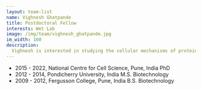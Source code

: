```yaml
---
layout: team-list
name: Vighnesh Ghatpande 
title: Postdoctoral Fellow 
interests: Wet Lab
image: /img/team/vighnesh_ghatpande.jpg
im_width: 160
description:
  Vighnesh is interested in studying the cellular mechanisms of protein translation, particularly in the brain and early development. Outside lab, he enjoys hiking, swimming, and playing board games. He also loves to explore new places and cuisines.
---
```

* 2015 - 2022, National Centre for Cell Science, Pune, India
PhD
* 2012 - 2014, Pondicherry University, India 
M.S. Biotechnology
* 2009 - 2012, Fergusson College, Pune, India
B.S. Biotechnology

